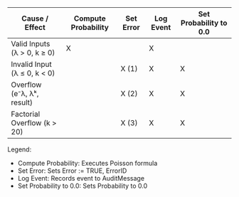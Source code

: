 Cause / Effect                  | Compute Probability | Set Error | Log Event | Set Probability to 0.0
--------------------------------|--------------------|-----------|-----------|------------------------
Valid Inputs (λ > 0, k ≥ 0)     | X                  |           | X         | 
Invalid Input (λ ≤ 0, k < 0)    |                    | X (1)     | X         | X
Overflow (e⁻λ, λᵏ, result)      |                    | X (2)     | X         | X
Factorial Overflow (k > 20)     |                    | X (3)     | X         | X

Legend:
- Compute Probability: Executes Poisson formula
- Set Error: Sets Error := TRUE, ErrorID
- Log Event: Records event to AuditMessage
- Set Probability to 0.0: Sets Probability to 0.0
